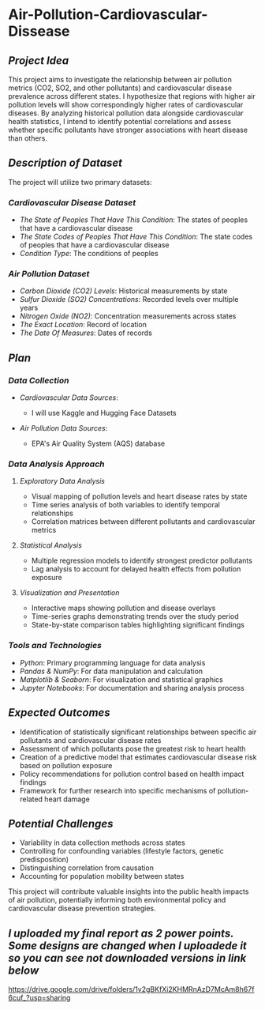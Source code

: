# Air-Pollution-Cardiovascular-Dissease

## *Project Idea*

This project aims to investigate the relationship between air pollution metrics (CO2, SO2, and other pollutants) and cardiovascular disease prevalence across different states. I hypothesize that regions with higher air pollution levels will show correspondingly higher rates of cardiovascular diseases. By analyzing historical pollution data alongside cardiovascular health statistics, I intend to identify potential correlations and assess whether specific pollutants have stronger associations with heart disease than others.

## *Description of Dataset*
The project will utilize two primary datasets:

### *Cardiovascular Disease Dataset*
- *The State of Peoples That Have This Condition*: The states of peoples that have a cardiovascular disease
- *The State Codes of Peoples That Have This Condition*: The state codes of peoples that have a cardiovascular disease
- *Condition Type*: The conditions of peoples

### *Air Pollution Dataset*
- *Carbon Dioxide (CO2) Levels*: Historical measurements by state
- *Sulfur Dioxide (SO2) Concentrations*: Recorded levels over multiple years
- *Nitrogen Oxide (NO2)*: Concentration measurements across states
- *The Exact Location*: Record of location
- *The Date Of Measures*: Dates of records

## *Plan*
### *Data Collection*
- *Cardiovascular Data Sources*:
  - I will use Kaggle and Hugging Face Datasets

- *Air Pollution Data Sources*:
  - EPA's Air Quality System (AQS) database


### *Data Analysis Approach*

1. *Exploratory Data Analysis*
   - Visual mapping of pollution levels and heart disease rates by state
   - Time series analysis of both variables to identify temporal relationships
   - Correlation matrices between different pollutants and cardiovascular metrics

2. *Statistical Analysis*
   - Multiple regression models to identify strongest predictor pollutants
   - Lag analysis to account for delayed health effects from pollution exposure

3. *Visualization and Presentation*
   - Interactive maps showing pollution and disease overlays
   - Time-series graphs demonstrating trends over the study period
   - State-by-state comparison tables highlighting significant findings

### *Tools and Technologies*
- *Python*: Primary programming language for data analysis
- *Pandas & NumPy*: For data manipulation and calculation
- *Matplotlib & Seaborn*: For visualization and statistical graphics
- *Jupyter Notebooks*: For documentation and sharing analysis process

## *Expected Outcomes*
- Identification of statistically significant relationships between specific air pollutants and cardiovascular disease rates
- Assessment of which pollutants pose the greatest risk to heart health
- Creation of a predictive model that estimates cardiovascular disease risk based on pollution exposure
- Policy recommendations for pollution control based on health impact findings
- Framework for further research into specific mechanisms of pollution-related heart damage

## *Potential Challenges*
- Variability in data collection methods across states
- Controlling for confounding variables (lifestyle factors, genetic predisposition)
- Distinguishing correlation from causation
- Accounting for population mobility between states

This project will contribute valuable insights into the public health impacts of air pollution, potentially informing both environmental policy and cardiovascular disease prevention strategies.

## *I uploaded my final report as 2 power points. Some designs are changed when I uploadede it so you can see not downloaded versions in link below*
https://drive.google.com/drive/folders/1v2gBKfXi2KHMRnAzD7McAm8h67f6cuf_?usp=sharing
